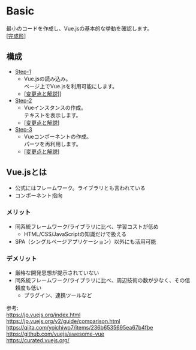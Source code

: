 # Basic
最小のコードを作成し、Vue.jsの基本的な挙動を確認します。  
[[完成形](https://vue-introduction-basic.netlify.com)]

## 構成
* [Step-1](./step-1)  
    * Vue.jsの読み込み。  
      ページ上でVue.jsを利用可能にします。  
    * [[変更点と解説]](https://github.com/dsktschy/vue-introduction/commit/310722b#diff-a3a7a8f?diff=split)]  
* [Step-2](./step-2)  
    * Vueインスタンスの作成。  
      テキストを表示します。  
    * [[変更点と解説](https://github.com/dsktschy/vue-introduction/commit/a76498a#diff-a3a7a8f?diff=split)]  
* [Step-3](./step-3)  
    * Vueコンポーネントの作成。  
      パーツを再利用します。  
    * [[変更点と解説](https://github.com/dsktschy/vue-introduction/commit/27f7af4#diff-a3a7a8f?diff=split)]  

## Vue.jsとは
* 公式にはフレームワーク。ライブラリとも言われている
* コンポーネント指向

### メリット
* 同系統フレームワーク/ライブラリに比べ、学習コストが低め
  * HTML/CSS/JavaScriptの知識だけで扱える
* SPA（シングルページアプリケーション）以外にも活用可能

### デメリット
* 厳格な開発思想が提示されていない
* 同系統フレームワーク/ライブラリに比べ、周辺技術の数が少なく、その信頼度も低い
  * プラグイン、連携ツールなど

参考:  
https://jp.vuejs.org/index.html  
https://jp.vuejs.org/v2/guide/comparison.html  
https://qiita.com/yoichiwo7/items/236b6535695ea67b4fbe  
https://github.com/vuejs/awesome-vue  
https://curated.vuejs.org/
